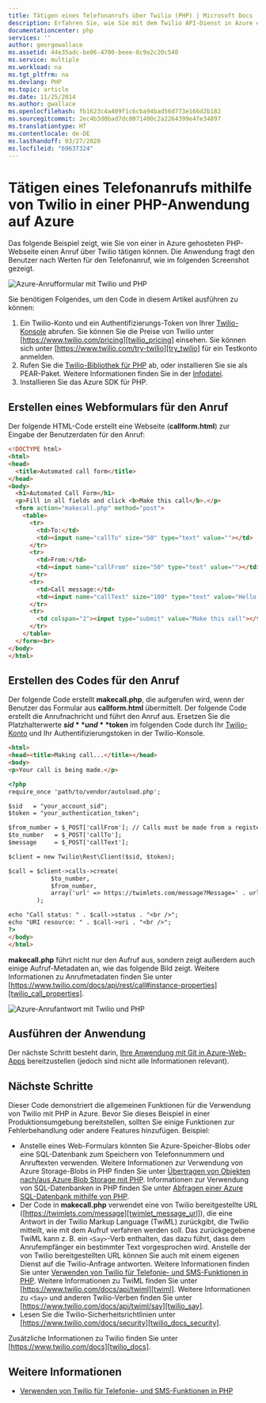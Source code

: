 ```yaml
---
title: Tätigen eines Telefonanrufs über Twilio (PHP) | Microsoft Docs
description: Erfahren Sie, wie Sie mit dem Twilio API-Dienst in Azure einen Telefonanruf tätigen und eine SMS-Nachricht senden. Die Beispiele sind für eine PHP-Anwendung vorgesehen.
documentationcenter: php
services: ''
author: georgewallace
ms.assetid: 44e35adc-be06-4700-beee-8c9e2c20c540
ms.service: multiple
ms.workload: na
ms.tgt_pltfrm: na
ms.devlang: PHP
ms.topic: article
ms.date: 11/25/2014
ms.author: gwallace
ms.openlocfilehash: fb1623c4a409f1c6cba94bad56d773e166d2b182
ms.sourcegitcommit: 2ec4b3d0bad7dc0071400c2a2264399e4fe34897
ms.translationtype: HT
ms.contentlocale: de-DE
ms.lasthandoff: 03/27/2020
ms.locfileid: "69637324"
---
```

# <a name="how-to-make-a-phone-call-using-twilio-in-a-php-application-on-azure"></a>Tätigen eines Telefonanrufs mithilfe von Twilio in einer PHP-Anwendung auf Azure
Das folgende Beispiel zeigt, wie Sie von einer in Azure gehosteten PHP-Webseite einen Anruf über Twilio tätigen können. Die Anwendung fragt den Benutzer nach Werten für den Telefonanruf, wie im folgenden Screenshot gezeigt.

![Azure-Anrufformular mit Twilio und PHP][twilio_php]

Sie benötigen Folgendes, um den Code in diesem Artikel ausführen zu können:

1. Ein Twilio-Konto und ein Authentifizierungs-Token von Ihrer [Twilio-Konsole][twilio_console] abrufen. Sie können Sie die Preise von Twilio unter [https://www.twilio.com/pricing][twilio_pricing] einsehen. Sie können sich unter [https://www.twilio.com/try-twilio][try_twilio] für ein Testkonto anmelden.
2. Rufen Sie die [Twilio-Bibliothek für PHP](https://github.com/twilio/twilio-php) ab, oder installieren Sie sie als PEAR-Paket. Weitere Informationen finden Sie in der [Infodatei](https://github.com/twilio/twilio-php/blob/master/README.md).
3. Installieren Sie das Azure SDK für PHP. 
<!-- For an overview of the SDK and instructions on installing it, see [Set up the Azure SDK for PHP](app-service-web/web-sites-php-mysql-deploy-use-git.md) -->

## <a name="create-a-web-form-for-making-a-call"></a>Erstellen eines Webformulars für den Anruf
Der folgende HTML-Code erstellt eine Webseite (**callform.html**) zur Eingabe der Benutzerdaten für den Anruf:

```html
<!DOCTYPE html>
<html>
<head>
  <title>Automated call form</title>
</head>
<body>
  <h1>Automated Call Form</h1>
  <p>Fill in all fields and click <b>Make this call</b>.</p>
  <form action="makecall.php" method="post">
    <table>
      <tr>
        <td>To:</td>
        <td><input name="callTo" size="50" type="text" value=""></td>
      </tr>
      <tr>
        <td>From:</td>
        <td><input name="callFrom" size="50" type="text" value=""></td>
      </tr>
      <tr>
        <td>Call message:</td>
        <td><input name="callText" size="100" type="text" value="Hello. This is the call text. Good bye."></td>
      </tr>
      <tr>
        <td colspan="2"><input type="submit" value="Make this call"></td>
      </tr>
    </table>
  </form><br>
</body>
</html>
```

## <a name="create-the-code-to-make-the-call"></a>Erstellen des Codes für den Anruf
Der folgende Code erstellt **makecall.php**, die aufgerufen wird, wenn der Benutzer das Formular aus **callform.html** übermittelt. Der folgende Code erstellt die Anrufnachricht und führt den Anruf aus. Ersetzen Sie die Platzhalterwerte **$sid** und **$token** im folgenden Code durch Ihr [Twilio-Konto][twilio_console] und Ihr Authentifizierungstoken in der Twilio-Konsole.

```html
<html>
<head><title>Making call...</title></head>
<body>
<p>Your call is being made.</p>

<?php
require_once 'path/to/vendor/autoload.php';

$sid   = "your_account_sid";
$token = "your_authentication_token";

$from_number = $_POST['callFrom']; // Calls must be made from a registered Twilio number.
$to_number   = $_POST['callTo'];
$message     = $_POST['callText'];

$client = new Twilio\Rest\Client($sid, $token);

$call = $client->calls->create(
            $to_number,
            $from_number,
            array('url' => https://twimlets.com/message?Message=' . urlencode($message))
        );

echo "Call status: " . $call->status . "<br />";
echo "URI resource: " . $call->uri . "<br />";
?>
</body>
</html>
```

**makecall.php** führt nicht nur den Aufruf aus, sondern zeigt außerdem auch einige Aufruf-Metadaten an, wie das folgende Bild zeigt. Weitere Informationen zu Anrufmetadaten finden Sie unter [https://www.twilio.com/docs/api/rest/call#instance-properties][twilio_call_properties].

![Azure-Anrufantwort mit Twilio und PHP][twilio_php_response]

## <a name="run-the-application"></a>Ausführen der Anwendung
Der nächste Schritt besteht darin, [Ihre Anwendung mit Git in Azure-Web-Apps](app-service/app-service-web-get-started-php.md) bereitzustellen (jedoch sind nicht alle Informationen relevant). 

## <a name="next-steps"></a>Nächste Schritte
Dieser Code demonstriert die allgemeinen Funktionen für die Verwendung von Twilio mit PHP in Azure. Bevor Sie dieses Beispiel in einer Produktionsumgebung bereitstellen, sollten Sie einige Funktionen zur Fehlerbehandlung oder andere Features hinzufügen. Beispiel:

* Anstelle eines Web-Formulars könnten Sie Azure-Speicher-Blobs oder eine SQL-Datenbank zum Speichern von Telefonnummern und Anruftexten verwenden. Weitere Informationen zur Verwendung von Azure Storage-Blobs in PHP finden Sie unter [Übertragen von Objekten nach/aus Azure Blob Storage mit PHP][howto_blob_storage_php]. Informationen zur Verwendung von SQL-Datenbanken in PHP finden Sie unter [Abfragen einer Azure SQL-Datenbank mithilfe von PHP][howto_sql_azure_php].
* Der Code in **makecall.php** verwendet eine von Twilio bereitgestellte URL ([https://twimlets.com/message][twimlet_message_url]), die eine Antwort in der Twilio Markup Language (TwiML) zurückgibt, die Twilio mitteilt, wie mit dem Aufruf verfahren werden soll. Das zurückgegebene TwiML kann z. B. ein `<Say>`-Verb enthalten, das dazu führt, dass dem Anrufempfänger ein bestimmter Text vorgesprochen wird. Anstelle der von Twilio bereitgestellten URL können Sie auch mit einem eigenen Dienst auf die Twilio-Anfrage antworten. Weitere Informationen finden Sie unter [Verwenden von Twilio für Telefonie- und SMS-Funktionen in PHP][howto_twilio_voice_sms_php]. Weitere Informationen zu TwiML finden Sie unter [https://www.twilio.com/docs/api/twiml][twiml]. Weitere Informationen zu `<Say>` und anderen Twilio-Verben finden Sie unter [https://www.twilio.com/docs/api/twiml/say][twilio_say].
* Lesen Sie die Twilio-Sicherheitsrichtlinien unter [https://www.twilio.com/docs/security][twilio_docs_security].

Zusätzliche Informationen zu Twilio finden Sie unter [https://www.twilio.com/docs][twilio_docs].

## <a name="see-also"></a>Weitere Informationen
* [Verwenden von Twilio für Telefonie- und SMS-Funktionen in PHP](partner-twilio-php-how-to-use-voice-sms.md)

[twilio_console]: https://www.twilio.com/console
[twilio_pricing]: https://www.twilio.com/pricing
[try_twilio]: https://www.twilio.com/try-twilio
[twilio_api]: https://www.twilio.com/docs/api
[verify_phone]: https://www.twilio.com/console/phone-numbers/verified
[twimlet_message_url]: https://twimlets.com/message
[twiml]: https://www.twilio.com/docs/api/twiml
[twilio_api_service]: https://api.twilio.com
[build_php_azure_app]: http://azurephp.interoperabilitybridges.com/articles/build-and-deploy-a-windows-azure-php-application
[howto_twilio_voice_sms_php]: partner-twilio-php-how-to-use-voice-sms.md
[howto_blob_storage_php]: https://azure.microsoft.com/documentation/articles/storage-php-how-to-use-blobs/
[howto_sql_azure_php]: https://azure.microsoft.com/documentation/articles/sql-database-php-how-to-use/
[twilio_call_properties]: https://www.twilio.com/docs/api/rest/call#instance-properties
[twilio_docs_security]: https://www.twilio.com/docs/security
[twilio_docs]: https://www.twilio.com/docs
[twilio_say]: https://www.twilio.com/docs/api/twiml/say
[ssl_validation]: http://readthedocs.org/docs/twilio-php/en/latest/usage/rest.html
[twilio_php]: ./media/partner-twilio-php-make-phone-call/WA_TwilioPHPCallForm.jpg
[twilio_php_response]: ./media/partner-twilio-php-make-phone-call/WA_TwilioPHPMakeCall.jpg
[twilio_php_github]: https://github.com/twilio/twilio-php
